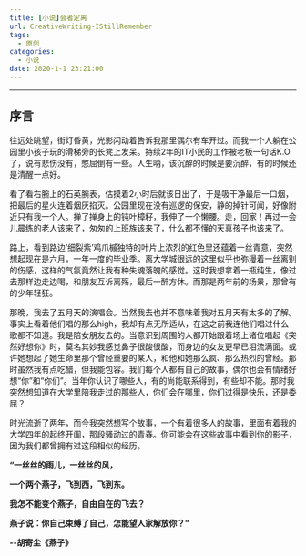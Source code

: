 ```yaml
---
title: [小说]会者定离
url: CreativeWriting-IStillRemember
tags:
  - 原创
categories:
  - 小说
date: 2020-1-1 23:21:00
---
```


* * *

## 序言

往远处眺望，街灯昏黄，光影闪动着告诉我那里偶尔有车开过。而我一个人躺在公园里小孩子玩的滑梯旁的长凳上发呆。持续2年的IT小民的工作被老板一句话K.O了，说有悲伤没有，憋屈倒有一些。人生呐，该沉醉的时候是要沉醉，有的时候还是清醒一点好。

看了看右腕上的石英腕表，估摸着2小时后就该日出了，于是吸干净最后一口烟，把最后的星火连着烟灰掐灭。公园里现在没有巡逻的保安，静的掉针可闻，好像附近只有我一个人。掸了掸身上的钝叶樟籽，我伸了一个懒腰。走，回家！再过一会儿晨练的老人该来了，匆匆的上班族该来了，什么都不懂的天真孩子也该来了。

路上，看到路边‘细裂紫’鸡爪槭独特的叶片上浓烈的红色里还蕴着一丝青意，突然想起现在是六月，一年一度的毕业季。离大学城很远的这里似乎也弥漫着一丝离别的伤感，这样的气氛竟然让我有种失魂落魄的感觉。这时我想拿着一瓶纯生，像过去那样边走边喝，和朋友互诉离殇，最后一醉方休。而那是两年前的场景，那曾有的少年轻狂。

那晚，我去了五月天的演唱会。当然我去也并不意味着我对五月天有太多的了解。事实上看着他们唱的那么high，我却有点无所适从，在这之前我连他们唱过什么歌都不知道。我是陪女朋友去的。当意识到周围的人都开始跟着场上诸位唱起《突然好想你》时，莫名其妙我感觉鼻子很酸很酸，而身边的女友更早已泪流满面。或许她想起了她生命里那个曾经重要的某人，和他和她那么疯、那么热烈的曾经。那时虽然我有点吃醋，但我能包容。我们每个人都有自己的故事，偶尔也会有情绪好想“你”和“你们”。当年你认识了哪些人，有的尚能联系得到，有些却不能。那时我突然想知道在大学里陪我走过的那些人，你们会在哪里，你们过得是快乐，还是委屈？

时光流逝了两年，而今我突然想写个故事，一个有着很多人的故事，里面有着我的大学四年的起终开阖，那段骚动过的青春。你可能会在这些故事中看到你的影子，因为我们都曾拥有过这段相似的经历。

**“一丝丝的雨儿，一丝丝的风，**

**一个两个燕子，飞到西，飞到东。**

**我怎不能变个燕子，自由自在的飞去？**

**燕子说：你自己束缚了自己，怎能望人家解放你？”**

**--胡寄尘《燕子》**
